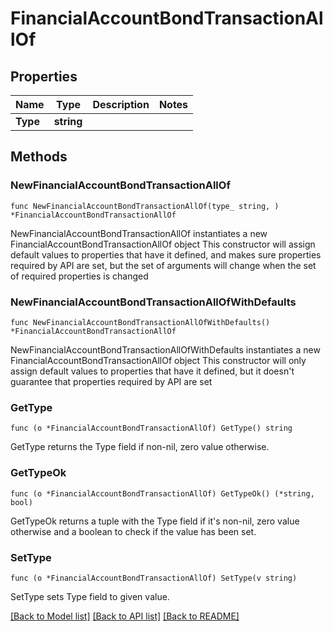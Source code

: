 # FinancialAccountBondTransactionAllOf

## Properties

Name | Type | Description | Notes
------------ | ------------- | ------------- | -------------
**Type** | **string** |  | 

## Methods

### NewFinancialAccountBondTransactionAllOf

`func NewFinancialAccountBondTransactionAllOf(type_ string, ) *FinancialAccountBondTransactionAllOf`

NewFinancialAccountBondTransactionAllOf instantiates a new FinancialAccountBondTransactionAllOf object
This constructor will assign default values to properties that have it defined,
and makes sure properties required by API are set, but the set of arguments
will change when the set of required properties is changed

### NewFinancialAccountBondTransactionAllOfWithDefaults

`func NewFinancialAccountBondTransactionAllOfWithDefaults() *FinancialAccountBondTransactionAllOf`

NewFinancialAccountBondTransactionAllOfWithDefaults instantiates a new FinancialAccountBondTransactionAllOf object
This constructor will only assign default values to properties that have it defined,
but it doesn't guarantee that properties required by API are set

### GetType

`func (o *FinancialAccountBondTransactionAllOf) GetType() string`

GetType returns the Type field if non-nil, zero value otherwise.

### GetTypeOk

`func (o *FinancialAccountBondTransactionAllOf) GetTypeOk() (*string, bool)`

GetTypeOk returns a tuple with the Type field if it's non-nil, zero value otherwise
and a boolean to check if the value has been set.

### SetType

`func (o *FinancialAccountBondTransactionAllOf) SetType(v string)`

SetType sets Type field to given value.



[[Back to Model list]](../README.md#documentation-for-models) [[Back to API list]](../README.md#documentation-for-api-endpoints) [[Back to README]](../README.md)


